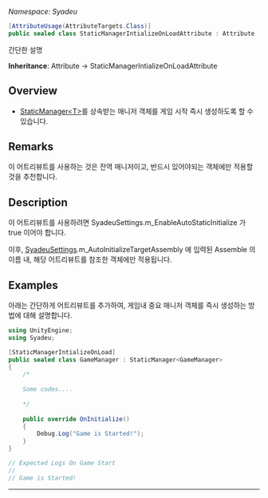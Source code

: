 _Namespace: Syadeu_

```csharp
[AttributeUsage(AttributeTargets.Class)]
public sealed class StaticManagerIntializeOnLoadAttribute : Attribute
```

간단한 설명

**Inheritance**: Attribute -> StaticManagerIntializeOnLoadAttribute

## Overview

* [StaticManager\<T>](https://github.com/Syadeu/CoreSystem/wiki/StaticManager)를 상속받는 매니저 객체를 게임 시작 즉시 생성하도록 할 수 있습니다.

## Remarks

이 어트리뷰트를 사용하는 것은 전역 매니저이고, 반드시 있어야되는 객체에만 적용할 것을 추천합니다.

## Description

이 어트리뷰트를 사용하려면 SyadeuSettings.m_EnableAutoStaticInitialize 가 true 이어야 합니다.

이후, [SyadeuSettings](https://github.com/Syadeu/CoreSystem/wiki/SyadeuSettings).m_AutoInitializeTargetAssembly 에 입력된 Assemble 의 이름 내, 해당 어트리뷰트를 참조한 객체에만 적용됩니다.

## Examples

아래는 간단하게 어트리뷰트를 추가하여, 게임내 중요 매니저 객체를 즉시 생성하는 방법에 대해 설명합니다.

```c#
using UnityEngine;
using Syadeu;

[StaticManagerIntializeOnLoad]
public sealed class GameManager : StaticManager<GameManager>
{
    /*
    
    Some codes....
    
    */
    
    public override OnInitialize()
    {
        Debug.Log("Game is Started!");
    }
}

// Expected Logs On Game Start
//
// Game is Started!
```



------

